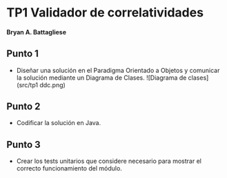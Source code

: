 # TP1 Validador de correlatividades #
#### Bryan A. Battagliese ####

## Punto 1 ##
- Diseñar una solución en el Paradigma Orientado a Objetos y comunicar la solución mediante un Diagrama de Clases.
![Diagrama de clases](src/tp1 ddc.png)


## Punto 2 ##
- Codificar la solución en Java.

## Punto 3 ##
- Crear los tests unitarios que considere necesario para mostrar el correcto funcionamiento del módulo.
